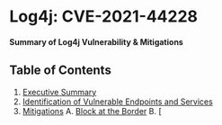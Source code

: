 # Log4j: CVE-2021-44228
#### Summary of Log4j Vulnerability & Mitigations


## Table of Contents
1. [Executive Summary](#execsum)
2. [Identification of Vulnerable Endpoints and Services](#vulnend)
3. [Mitigations](#mits)
  A. [Block at the Border](#borderblock)
  B. [
